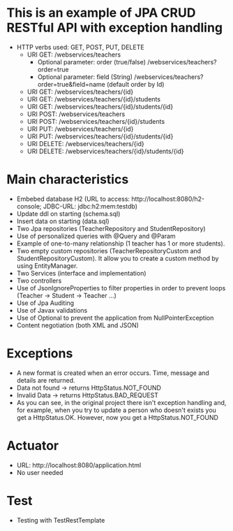 # This is an example of JPA CRUD RESTful API with exception handling
- HTTP verbs used: GET, POST, PUT, DELETE
	- URI GET: /webservices/teachers
		- Optional parameter: order (true/false) /webservices/teachers?order=true
		- Optional parameter: field (String) /webservices/teachers?order=true&field=name (default order by Id)
	- URI GET: /webservices/teachers/{id}
	- URI GET: /webservices/teachers/{id}/students
	- URI GET: /webservices/teachers/{id}/students/{id}
	- URI POST: /webservices/teachers
	- URI POST: /webservices/teachers/{id}/students
	- URI PUT: /webservices/teachers/{id}
	- URI PUT: /webservices/teachers/{id}/students/{id}
	- URI DELETE: /webservices/teachers/{id}
	- URI DELETE: /webservices/teachers/{id}/students/{id}

# Main characteristics
 - Embebed database H2 (URL to access: http://localhost:8080/h2-console; JDBC-URL: jdbc:h2:mem:testdb)
 - Update ddl on starting (schema.sql)
 - Insert data on starting (data.sql)
 - Two Jpa repositories (TeacherRepository and StudentRepository)
 - Use of personalized queries with @Query and @Param
 - Example of one-to-many relationship (1 teacher has 1 or more students).
 - Two empty custom repositories (TeacherRepositoryCustom and StudentRepositoryCustom). It allow you to create a custom method by using EntityManager.
 - Two Services (interface and implementation)
 - Two controllers
 - Use of JsonIgnoreProperties to filter properties in order to prevent loops (Teacher -> Student -> Teacher ...)
 - Use of Jpa Auditing
 - Use of Javax validations
 - Use of Optional to prevent the application from NullPointerException
 - Content negotiation (both XML and JSON)

# Exceptions
- A new format is created when an error occurs. Time, message and details are returned.
- Data not found -> returns HttpStatus.NOT_FOUND
- Invalid Data -> returns HttpStatus.BAD_REQUEST
- As you can see, in the original project there isn't exception handling and, for example, when you try to update a person who doesn't exists you get a HttpStatus.OK. However, now you get a HttpStatus.NOT_FOUND

# Actuator
- URL: http://localhost:8080/application.html
- No user needed

# Test
- Testing with TestRestTemplate